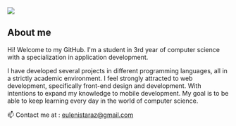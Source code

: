 
<img src="https://i.imgur.com/8DGhHIm.png">

## About me

Hi! Welcome to my GitHub. I'm a student in 3rd year of computer science with a specialization in application development. 

I have developed several projects in different programming languages, all in a strictly academic environment. I feel strongly attracted to web development, specifically front-end design and development. With intentions to expand my knowledge to mobile development. My goal is to be able to keep learning every day in the world of computer science. 
<br>

📫 Contact me at : eulenistaraz@gmail.com

<!--
**EulenisT/EulenisT** is a ✨ _special_ ✨ repository because its `README.md` (this file) appears on your GitHub profile.

Here are some ideas to get you started:

- 🔭 I’m currently working on ...
- 🌱 I’m currently learning ...
- 👯 I’m looking to collaborate on ...
- 🤔 I’m looking for help with ...
- 💬 Ask me about ...
- 📫 How to reach me: ...
- 😄 Pronouns: ...
- ⚡ Fun fact: ...
-->
